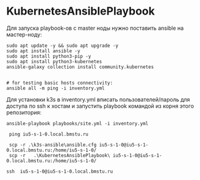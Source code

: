 # KubernetesAnsiblePlaybook


Для запуска playbook-ов с master ноды нужно поставить ansible на мастер-ноду: 

```shell
sudo apt update -y && sudo apt upgrade -y
sudo apt install ansible -y
sudo apt install python3-pip -y
sudo apt install python3-kubernetes
ansible-galaxy collection install community.kubernetes


# for testing basic hosts connectivity:
ansible all -m ping -i inventory.yml 
```

Для установки k3s в inventory.yml вписать пользователей/пароль для доступа по ssh к хостам и запустить playbook командой из корня этого репозитория:

```shell
ansible-playbook playbooks/site.yml -i inventory.yml
```

```shell
 ping iu5-s-1-0.local.bmstu.ru

 scp -r .\k3s-ansible\ansible.cfg iu5-s-1-0@iu5-s-1-0.local.bmstu.ru:/home/iu5-s-1-0/    
 scp -r   .\KubernetesAnsiblePlaybook\ iu5-s-1-0@iu5-s-1-0.local.bmstu.ru:/home/iu5-s-1-0/

ssh  iu5-s-1-0@iu5-s-1-0.local.bmstu.ru   

```